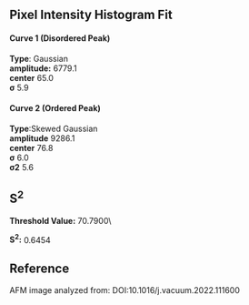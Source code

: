## Pixel Intensity Histogram Fit

#### Curve 1 (Disordered Peak)
**Type**: Gaussian\
**amplitude:** 6779.1\
**center** 65.0\
**σ** 5.9


#### Curve 2 (Ordered Peak)
**Type**:Skewed Gaussian\
**amplitude** 9286.1\
**center** 76.8\
**σ** 6.0\
**σ2** 5.6


## S<sup>2</sup>
**Threshold Value:** 70.7900\

**S<sup>2</sup>:** 0.6454















## Reference
AFM image analyzed from:
DOI:10.1016/j.vacuum.2022.111600
 
